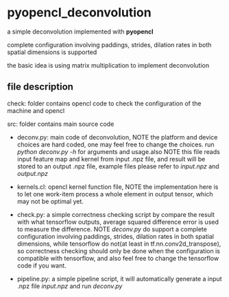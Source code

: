 # pyopencl_deconvolution
a simple deconvolution implemented with **pyopencl**

complete configuration involving paddings, strides, dilation rates in both spatial dimensions is supported

the basic idea is using matrix multiplication to implement deconvolution

## file description

check: folder contains opencl code to check the configuration of the machine and opencl

src: folder contains main source code

- deconv.py: main code of deconvolution, NOTE the platform and device choices are hard coded, one may feel free to change the choices. run *python deconv.py -h* for arguments and usage.also NOTE this file reads input feature map and kernel from input .npz file, and result will be stored to an output .npz file, example files please refer to *input.npz* and *output.npz*

- kernels.cl: opencl kernel function file,  NOTE the implementation here is to let one work-item process a whole element in output tensor, which may not be optimal yet.

- check.py: a simple correctness checking script by compare the result with what tensorflow outputs, average squared difference error is used to measure the difference. NOTE *deconv.py* do support a complete configuration involving paddings, strides, dilation rates in both spatial dimensions, while tensorflow do not(at least in tf.nn.conv2d_transpose), so correctness checking should only be done when the configuration is compatible with tensorflow, and also feel free to change the tensorflow code if you want.

- pipeline.py: a simple pipeline script, it will automatically generate a input .npz file *input.npz* and run *deconv.py*

  